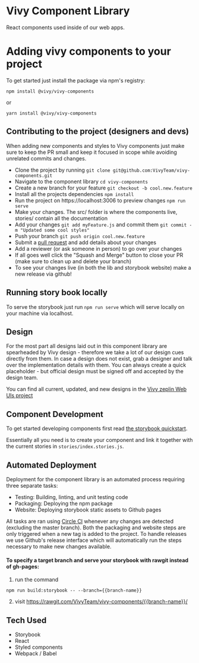 # Vivy Component Library

React components used inside of our web apps.

# Adding vivy components to your project

To get started just install the package via npm's registry:

`npm install @vivy/vivy-components`

or

`yarn install @vivy/vivy-components`

## Contributing to the project (designers and devs)

When adding new components and styles to Vivy components just make sure to keep the PR small and keep it
focused in scope while avoiding unrelated commits and changes.

- Clone the project by running `git clone git@github.com:VivyTeam/vivy-components.git`
- Navigate to the component library `cd vivy-components`
- Create a new branch for your feature `git checkout -b cool.new.feature`
- Install all the projects dependencies `npm install`
- Run the project on https://localhost:3006 to preview changes `npm run serve`
- Make your changes. The src/ folder is where the components live, stories/ contain all the documentation
- Add your changes `git add myFeature.js` and commit them `git commit -m "Updated some cool styles"`
- Push your branch `git push origin cool.new.feature`
- Submit a [pull request](https://github.com/VivyTeam/vivy-components/pulls) and add details about your changes
- Add a reviewer (or ask someone in person) to go over your changes
- If all goes well click the "Squash and Merge" button to close your PR (make sure to clean up and delete your branch)
- To see your changes live (in both the lib and storybook website) make a new release via github!

## Running story book locally

To serve the storybook just run `npm run serve` which will serve locally on your machine via localhost.

## Design

For the most part all designs laid out in this component library are spearheaded by Vivy design - therefore we take
a lot of our design cues directly from them. In case a design does not exist, grab a designer and talk over the implementation
details with them. You can always create a quick placeholder - but official design must be signed off and accepted by the design team.

You can find all current, updated, and new designs in the [Vivy zeplin Web UIs project](https://app.zeplin.io/)

## Component Development

To get started developing components first read [the storybook quickstart](https://storybook.js.org/basics/quick-start-guide/).

Essentially all you need is to create your component and link it together with the current stories in `stories/index.stories.js`.

## Automated Deployment

Deployment for the component library is an automated process requiring three separate tasks:

- Testing: Building, linting, and unit testing code
- Packaging: Deploying the npm package
- Website: Deploying storybook static assets to Github pages

All tasks are ran using [Circle CI](https://circleci.com/gh/VivyTeam/) whenever any changes are detected (excluding the master branch). Both the packaging and website steps are only triggered when a new tag is added to the project. To handle releases we use Github's release interface which will automatically run the steps necessary to make new changes available.

#### To specify a target branch and serve your storybook with rawgit instead of gh-pages:

1.  run the command

```
npm run build:storybook -- --branch={{branch-name}}
```

2.  visit https://rawgit.com/VivyTeam/vivy-components/{{branch-name}}/

## Tech Used

- Storybook
- React
- Styled components
- Webpack / Babel
